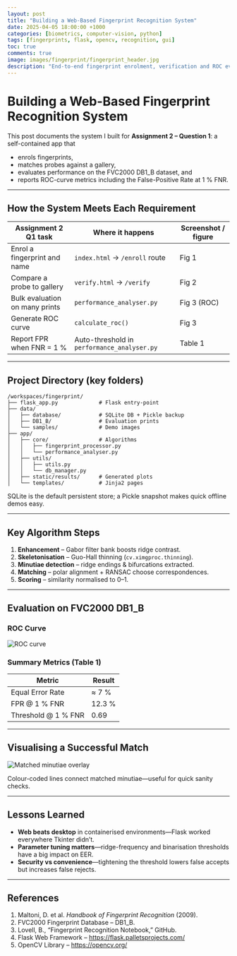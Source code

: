 ```yaml
---
layout: post
title: "Building a Web-Based Fingerprint Recognition System"
date: 2025-04-05 18:00:00 +1000
categories: [biometrics, computer-vision, python]
tags: [fingerprints, flask, opencv, recognition, gui]
toc: true
comments: true
image: images/fingerprint/fingerprint_header.jpg
description: "End-to-end fingerprint enrolment, verification and ROC evaluation in Python + Flask—developed for ELEC4630 Assignment 2."
---
```


# Building a Web-Based Fingerprint Recognition System

This post documents the system I built for **Assignment 2 – Question 1**: a self-contained app that

* enrols fingerprints,
* matches probes against a gallery,
* evaluates performance on the FVC2000 DB1_B dataset, and
* reports ROC-curve metrics including the False-Positive Rate at 1 % FNR.

---

## How the System Meets Each Requirement

| Assignment 2 Q1 task | Where it happens | Screenshot / figure |
|----------------------|------------------|---------------------|
| Enrol a fingerprint and name | `index.html` → `/enroll` route | Fig 1 |
| Compare a probe to gallery   | `verify.html` → `/verify` | Fig 2 |
| Bulk evaluation on many prints | `performance_analyser.py` | Fig 3 (ROC) |
| Generate ROC curve           | `calculate_roc()`          | Fig 3 |
| Report FPR when FNR = 1 %    | Auto-threshold in `performance_analyser.py` | Table 1 |

---

## Project Directory (key folders)

```text
/workspaces/fingerprint/
├── flask_app.py             # Flask entry-point
├── data/
│   ├── database/            # SQLite DB + Pickle backup
│   ├── DB1_B/               # Evaluation prints
│   └── samples/             # Demo images
├── app/
│   ├── core/                # Algorithms
│   │   ├── fingerprint_processor.py
│   │   └── performance_analyser.py
│   ├── utils/
│   │   ├── utils.py
│   │   └── db_manager.py
│   ├── static/results/      # Generated plots
│   └── templates/           # Jinja2 pages
```

SQLite is the default persistent store; a Pickle snapshot makes quick offline demos easy.

---

## Key Algorithm Steps

1. **Enhancement** – Gabor filter bank boosts ridge contrast.  
2. **Skeletonisation** – Guo-Hall thinning (`cv.ximgproc.thinning`).  
3. **Minutiae detection** – ridge endings & bifurcations extracted.  
4. **Matching** – polar alignment + RANSAC choose correspondences.  
5. **Scoring** – similarity normalised to 0–1.

---

## Evaluation on FVC2000 DB1_B

### ROC Curve

![ROC curve](/app/static/results/roc_db1b.png)

### Summary Metrics (Table 1)

| Metric | Result |
|--------|--------|
| Equal Error Rate | ≈ 7 % |
| FPR @ 1 % FNR   | 12.3 % |
| Threshold @ 1 % FNR | 0.69 |

---

## Visualising a Successful Match

![Matched minutiae overlay](images/fingerprint/test_verification_success.jpg)

Colour-coded lines connect matched minutiae—useful for quick sanity checks.

---

## Lessons Learned

* **Web beats desktop** in containerised environments—Flask worked everywhere Tkinter didn’t.  
* **Parameter tuning matters**—ridge-frequency and binarisation thresholds have a big impact on EER.  
* **Security vs convenience**—tightening the threshold lowers false accepts but increases false rejects.

---

## References

1. Maltoni, D. et al. *Handbook of Fingerprint Recognition* (2009).  
2. FVC2000 Fingerprint Database – DB1_B.  
3. Lovell, B., “Fingerprint Recognition Notebook,” GitHub.  
4. Flask Web Framework – <https://flask.palletsprojects.com/>  
5. OpenCV Library – <https://opencv.org/>
```
